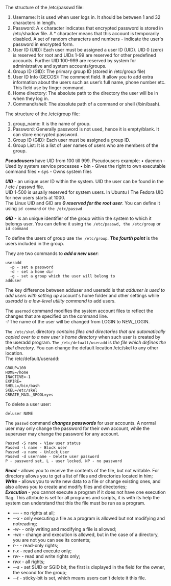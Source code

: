 The structure of the /etc/passwd file:  
1. Username: It is used when user logs in. It should be between 1 and 32 characters in length.
2. Password: A x character indicates that encrypted password is stored in /etc/shadow file. A * character means that this account is temporarily disabled. A set of random characters and numbers - indicate the user's password in encrypted form.
3. User ID (UID): Each user must be assigned a user ID (UID). UID 0 (zero) is reserved for root and UIDs 1-99 are reserved for other predefined accounts. Further UID 100-999 are reserved by system for administrative and system accounts/groups.
4. Group ID (GID): The primary group ID (stored in /etc/group file)
5. User ID Info (GECOS): The comment field. It allow you to add extra information about the users such as user’s full name, phone number etc. This field use by finger command.
6. Home directory: The absolute path to the directory the user will be in when they log in.
7. Command/shell: The absolute path of a command or shell (/bin/bash).  
  
The structure of the /etc/group file:  
1. group_name: It is the name of group. 
2. Password: Generally password is not used, hence it is empty/blank. It can store encrypted password. 
3. Group ID (GID): Each user must be assigned a group ID.
4. Group List: It is a list of user names of users who are members of the group.  
  
***Pseudousers*** have UID from 100 till 999.
Pseudousers example:
• daemon - Used by system service processes
• bin - Gives the right to own executable command files
• sys - Owns system files
  
***UID*** - an unique user ID within the system. UID the user can be found in the / etc / passwd file.  
UID 1-500 is usually reserved for system users. In Ubuntu I The Fedora UID for new users starts at 1000.   
The Linux UID and GID are ***0 reserved for the root user***.
You can define it using ```id command``` or ```the /etc/passwd```  
  
***GID*** - is an unique identifier of the group within the system to which it belongs user.
You can define it using ```the /etc/passwd, the /etc/group``` or ```id command```
  
To define the users of group use ```the /etc/group```. ***The fourth point*** is the users included in the group.

They are two commands to ***add a new user***:
```
useradd
  -p - set a password
  -d - set a home dir
  -g - set a group which the user will belong to
adduser
```
The key difference between adduser and useradd is that *adduser is used to add users with setting up* account's home folder and other settings 
while *useradd is a low-level utility command* to add users.
  
The ```usermod``` command modifies the system account files to reflect the changes that are specified on the command line.  
*-l* The name of the user will be changed from LOGIN to NEW_LOGIN.
  
```The /etc/skel``` directory *contains files and directories that are automatically copied over to a new user's home directory* when such user is created by the useradd program.
```The /etc/defualt/useradd``` is *the file which defines the skel directory*. You can change the default location /etc/skel to any other location.  
The /etc/default/useradd: 
```
GROUP=100
HOME=/home
INACTIVE=-1
EXPIRE=
SHELL=/bin/bash
SKEL=/etc/skel
CREATE_MAIL_SPOOL=yes
```
  
To delete a user user:  
```
deluser NAME
```
The ```passwd``` command ***changes passwords*** for user accounts. A normal user may only change the password for their own account, while the superuser may change the password for any account. 
```
Passwd -S name - View user status
Passwd -l name - Block user
Passwd -u name - Unlock User
Passwd -d username - Delete user password
P - password set, L - user locked, NP - no password
```
  
***Read*** - allows you to receive the contents of the file, but not writable. For
directory allows you to get a list of files and directories located in him;  
***Write*** - allows you to write new data to a file or change existing ones, and
also allows you to create and modify files and directories;  
***Execution*** - you cannot execute a program if it does not have one execution flag. This attribute is set for all programs and scripts, 
it is with its help the system can understand that this the file must be run as a program.  
- *---* - no rights at all;
- *--x* - only executing a file as a program is allowed but not modifying and notreading;
- *-w-* - only writing and modifying a file is allowed;
- *-wx* - change and execution is allowed, but in the case of a directory, you are not you can see its contents;
- *r--* - read-only rights;
- *r-x* - read and execute only;
- *rw-* - read and write rights only;
- *rwx* - all rights;
- *--s* - set SUID or SGID bit, the first is displayed in the field for the owner, the second for the group;
- *--t* - sticky-bit is set, which means users can't delete it this file.





